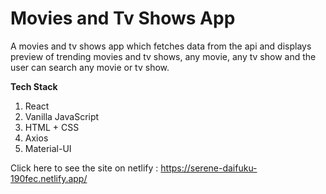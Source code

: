 # Movies and Tv Shows App
A movies and tv shows app which fetches data from the api and displays preview of trending movies and tv shows, any movie, any tv show and the user can search any movie or tv show.

<b>Tech Stack</b>
1. React
2. Vanilla JavaScript
3. HTML + CSS
4. Axios
5. Material-UI

Click here to see the site on netlify : https://serene-daifuku-190fec.netlify.app/
